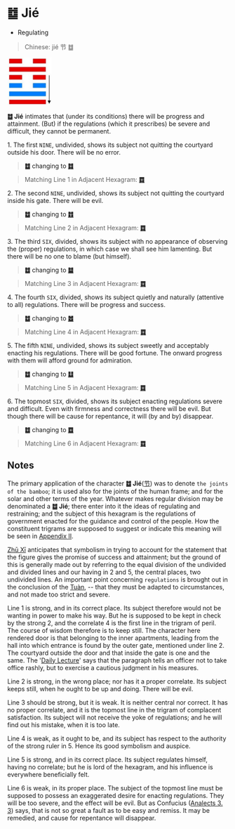 # ䷻ Jié

* Regulating

> Chinese: jié 节 ䷻

<a id="p-197"/>

<img src="../shapes/60.10.png" width="101" alt="节">

**䷻ Jié** intimates that (under its conditions) there will be progress and attainment.
(But) if the regulations (which it prescribes) be severe and difficult, they cannot be permanent.

1.<a id="60.1"/> The first `NINE`, undivided, shows its subject not quitting the courtyard outside his door. There will be no error.

> **䷻** changing to [**䷜**](e59d8ekan.md#29.1)

> Matching Line 1 in Adjacent Hexagram: [**䷺**](e6b6a3huan.md#59.1)

2.<a id="60.2"/> The second `NINE`, undivided, shows its subject not quitting the courtyard inside his gate. There will be evil.

> **䷻** changing to [**䷂**](e5b1afzhun.md#3.2)

> Matching Line 2 in Adjacent Hexagram: [**䷺**](e6b6a3huan.md#59.2)

3.<a id="60.3"/> The third `SIX`, divided, shows its subject with no appearance of observing the (proper) regulations, in which case we shall see him lamenting. But there will be no one to blame (but himself).

> **䷻** changing to [**䷄**](e99c80xu.md#5.3)

> Matching Line 3 in Adjacent Hexagram: [**䷺**](e6b6a3huan.md#59.3)

<a id="p-198"/>

4.<a id="60.4"/> The fourth `SIX`, divided, shows its subject quietly and naturally (attentive to all) regulations. There will be progress and success.

> **䷻** changing to [**䷹**](e58591dui.md#58.4)

> Matching Line 4 in Adjacent Hexagram: [**䷺**](e6b6a3huan.md#59.4)

5.<a id="60.5"/> The fifth `NINE`, undivided, shows its subject sweetly and acceptably enacting his regulations. There will be good fortune. The onward progress with them will afford ground for admiration.

> **䷻** changing to [**䷒**](e4b8b4lin.md#19.5)

> Matching Line 5 in Adjacent Hexagram: [**䷺**](e6b6a3huan.md#59.5)

6.<a id="60.6"/> The topmost `SIX`, divided, shows its subject enacting regulations severe and difficult. Even with firmness and correctness there will be evil. But though there will be cause for repentance, it will (by and by) disappear.

> **䷻** changing to [**䷼**](e4b8ade5ad9azhongfu.md#61.6)

> Matching Line 6 in Adjacent Hexagram: [**䷺**](e6b6a3huan.md#59.6)

## Notes

The primary application of the character **䷻ Jié**([节](https://ctext.org/dictionary.pl?if=en&char=节)) was to denote `the joints of the bamboo`; it is used also for the joints of the human frame; and for the solar and other terms of the year. Whatever makes regular division may be denominated a **䷻ Jié**; there enter into it the ideas of regulating and restraining; and the subject of this hexagram is the regulations of government enacted for the guidance and control of the people. How the constituent trigrams are supposed to suggest or indicate this meaning will be seen in [Appendix II](appendix02s1.md).

[Zhū Xī](https://en.wikipedia.org/wiki/Zhu_Xi) anticipates that symbolism in trying to account for the statement that the figure gives the promise of success and attainment; but the ground of this is generally made out by referring to the equal division of the undivided and divided lines and our having in 2 and 5, the central places, two undivided lines. An important point concerning `regulations` is brought out in the conclusion of the [Tuàn](https://ctext.org/book-of-changes/tuan-zhuan), -- that they must be adapted to circumstances, and not made too strict and severe.

Line 1 is strong, and in its correct place. Its subject therefore would not be wanting in power to make his way. But he is supposed to be kept in check by the strong 2, and the correlate 4 is the first line in the trigram of peril. The course of wisdom therefore is to keep still. The character here rendered door is that belonging to the inner apartments, leading from the hall into which entrance is found by the outer gate, mentioned under line 2. The courtyard outside the door and that inside the gate is one and the same. The '[Daily Lecture](https://ctext.org/analects)' says that the paragraph tells an officer not to take office rashly, but to exercise a cautious judgment in his measures.

Line 2 is strong, in the wrong place; nor has it a proper correlate. Its subject keeps still, when he ought to be up and doing. There will be evil.

Line 3 should be strong, but it is weak. It is neither central nor correct.
It has no proper correlate, and it is the topmost line in the trigram of complacent satisfaction.
Its subject will not receive the yoke of regulations; and he will find out his mistake, when it is too late.

Line 4 is weak, as it ought to be, and its subject has respect to the authority of the strong ruler in 5. Hence its good symbolism and auspice.

Line 5 is strong, and in its correct place. Its subject regulates himself, having no correlate; but he is lord of the hexagram, and his influence is everywhere beneficially felt.

Line 6 is weak, in its proper place. The subject of the topmost line must be supposed to possess an exaggerated desire for enacting regulations. They will be too severe, and the effect will be evil. But as Confucius ([Analects 3. 3](https://ctext.org/dictionary.pl?if=en&id=1144&remap=gb)) says, that is not so great a fault as to be easy and remiss. It may be remedied, and cause for repentance will disappear.
